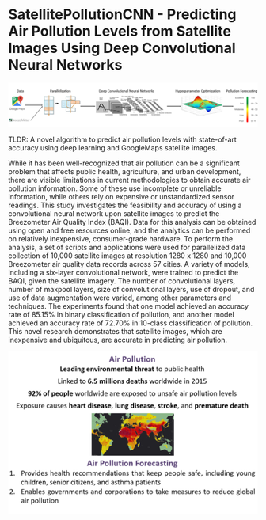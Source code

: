 # SatellitePollutionCNN - Predicting Air Pollution Levels from Satellite Images Using Deep Convolutional Neural Networks

![Methodology](https://github.com/arnavbansal1/SatellitePollutionCNN/blob/master/Images/Methodology.png)

TLDR: A novel algorithm to predict air pollution levels with state-of-art accuracy using deep learning and GoogleMaps satellite images.

While it has been well-recognized that air pollution can be a significant problem that affects public health, agriculture, and urban development, there are visible limitations in current methodologies to obtain accurate air pollution information.  Some of these use incomplete or unreliable information, while others rely on expensive or unstandardized sensor readings.  This study investigates the feasibility and accuracy of using a convolutional neural network upon satellite images to predict the Breezometer Air Quality Index (BAQI).  Data for this analysis can be obtained using open and free resources online, and the analytics can be performed on relatively inexpensive, consumer-grade hardware.  To perform the analysis, a set of scripts and applications were used for parallelized data collection of 10,000 satellite images at resolution 1280 x 1280 and 10,000 Breezometer air quality data records across 57 cities.  A variety of models, including a six-layer convolutional network, were trained to predict the BAQI, given the satellite imagery.  The number of convolutional layers, number of maxpool layers, size of convolutional layers, use of dropout, and use of data augmentation were varied, among other parameters and techniques.  The experiments found that one model achieved an accuracy rate of 85.15% in binary classification of pollution, and another model achieved an accuracy rate of 72.70% in 10-class classification of pollution.  This novel research demonstrates that satellite images, which are inexpensive and ubiquitous, are accurate in predicting air pollution.

![Methodology](https://github.com/arnavbansal1/SatellitePollutionCNN/blob/master/Images/Intro.PNG)
